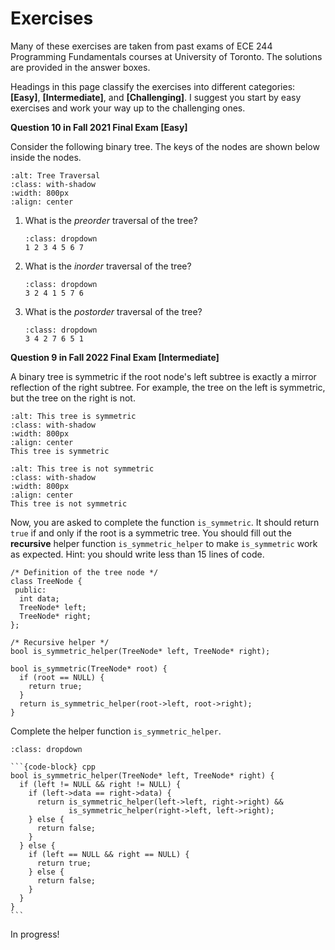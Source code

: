 # Exercises

Many of these exercises are taken from past exams of ECE 244 Programming Fundamentals courses at University of Toronto. The solutions are provided in the answer boxes.

Headings in this page classify the exercises into different categories: **[Easy]**, **[Intermediate]**, and **[Challenging]**. I suggest you start by easy exercises and work your way up to the challenging ones.

**Question 10 in Fall 2021 Final Exam [Easy]**

Consider the following binary tree. The keys of the nodes are shown below inside the nodes. 

```{figure} ./images/tree-traversal.png
:alt: Tree Traversal
:class: with-shadow
:width: 800px
:align: center
```

1. What is the *preorder* traversal of the tree?
    ```{admonition} Answer
    :class: dropdown
    1 2 3 4 5 6 7
    
    ```

2. What is the *inorder* traversal of the tree? 
    ```{admonition} Answer
    :class: dropdown
    3 2 4 1 5 7 6
    
    ```

3. What is the *postorder* traversal of the tree?
    ```{admonition} Answer
    :class: dropdown
    3 4 2 7 6 5 1
    
    ```

**Question 9 in Fall 2022 Final Exam [Intermediate]**

A binary tree is symmetric if the root node's left subtree is exactly a mirror reflection of the right subtree. For example, the tree on the left is symmetric, but the tree on the right is not.

```{figure} ./images/symmetric-tree.png
:alt: This tree is symmetric
:class: with-shadow
:width: 800px
:align: center
This tree is symmetric
```

```{figure} ./images/not-symmetric-tree.png
:alt: This tree is not symmetric
:class: with-shadow
:width: 800px
:align: center
This tree is not symmetric
```

Now, you are asked to complete the function `is_symmetric`. It should return `true` if and only if the root is a symmetric tree. You should fill out the **recursive** helper function
`is_symmetric_helper` to make `is_symmetric` work as expected. Hint: you should write less than 15 lines of code.

```{code-block} cpp
/* Definition of the tree node */
class TreeNode {
 public:
  int data;
  TreeNode* left;
  TreeNode* right;
};

/* Recursive helper */
bool is_symmetric_helper(TreeNode* left, TreeNode* right);

bool is_symmetric(TreeNode* root) {
  if (root == NULL) {
    return true;
  }
  return is_symmetric_helper(root->left, root->right);
}
```

Complete the helper function `is_symmetric_helper`.

````{admonition} Answer
:class: dropdown

```{code-block} cpp
bool is_symmetric_helper(TreeNode* left, TreeNode* right) {
  if (left != NULL && right != NULL) {
    if (left->data == right->data) {
      return is_symmetric_helper(left->left, right->right) &&
             is_symmetric_helper(right->left, left->right);
    } else {
      return false;
    }
  } else {
    if (left == NULL && right == NULL) {
      return true;
    } else {
      return false;
    }
  }
}
```

````


In progress!